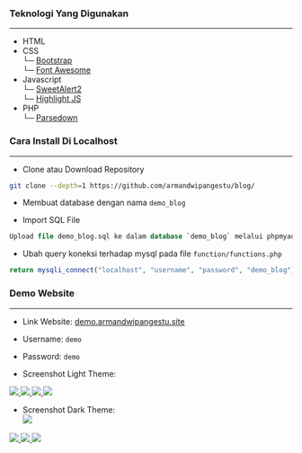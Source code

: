 ### Teknologi Yang Digunakan

<hr>

- HTML
- CSS <br>
  └─ [Bootstrap](https://getbootstrap.com/)<br>
  └─ [Font Awesome](https://fontawesome.com/)
- Javascript <br>
  └─ [SweetAlert2](https://sweetalert2.github.io/)<br>
  └─ [Highlight JS](https://highlightjs.org/)
- PHP <br>
  └─ [Parsedown](https://github.com/erusev/parsedown)

### Cara Install Di Localhost

<hr>

- Clone atau Download Repository

```bash
git clone --depth=1 https://github.com/armandwipangestu/blog/
```

- Membuat database dengan nama `demo_blog`

- Import SQL File

```sql
Upload file demo_blog.sql ke dalam database `demo_blog` melalui phpmyadmin

```

- Ubah query koneksi terhadap mysql pada file `function/functions.php`

```php
return mysqli_connect("localhost", "username", "password", "demo_blog");
```

### Demo Website

<hr>

- Link Website: [demo.armandwipangestu.site](https://demo.armandwipangestu.site)

- Username: `demo`
- Password: `demo`

- Screenshot Light Theme:
  <br>

<a href="https://user-images.githubusercontent.com/64394320/180656965-e8a8edf9-565a-499e-b4de-5c502b2fe223.png" target="_blank">
  <img src="https://user-images.githubusercontent.com/64394320/180656965-e8a8edf9-565a-499e-b4de-5c502b2fe223.png" />
</a>

<a href="https://user-images.githubusercontent.com/64394320/180656967-d00301e2-ff9b-4f13-b16a-a39b2db9e517.png" target="_blank">
  <img src="https://user-images.githubusercontent.com/64394320/180656967-d00301e2-ff9b-4f13-b16a-a39b2db9e517.png" />
</a>

<a href="https://user-images.githubusercontent.com/64394320/180656969-035dbdb8-ff9b-4d01-ade1-b776da9b5dd5.png" target="_blank">
  <img src="https://user-images.githubusercontent.com/64394320/180656969-035dbdb8-ff9b-4d01-ade1-b776da9b5dd5.png" />
</a>

<a href="https://user-images.githubusercontent.com/64394320/180656970-4e48cbf6-9a76-4142-9d96-023ed6d1df12.png" target="_blank">
  <img src="https://user-images.githubusercontent.com/64394320/180656970-4e48cbf6-9a76-4142-9d96-023ed6d1df12.png" />
</a>

- Screenshot Dark Theme:
  <br>
  <a href="https://user-images.githubusercontent.com/64394320/180656764-7dd6dc0b-476e-4d0d-af93-563f8624c689.png" target="_blank">
  <img src="https://user-images.githubusercontent.com/64394320/180656764-7dd6dc0b-476e-4d0d-af93-563f8624c689.png" />
  </a>

<a href="https://user-images.githubusercontent.com/64394320/180656803-40723d5a-fa8b-4b88-a4af-0a577552ed57.png" target="_blank">
  <img src="https://user-images.githubusercontent.com/64394320/180656803-40723d5a-fa8b-4b88-a4af-0a577552ed57.png" />
</a>

<a href="https://user-images.githubusercontent.com/64394320/180656852-b3e81699-2022-4513-914e-6f7305ed6a4c.png" target="_blank">
  <img src="https://user-images.githubusercontent.com/64394320/180656852-b3e81699-2022-4513-914e-6f7305ed6a4c.png" />
</a>

<a href="https://user-images.githubusercontent.com/64394320/180656884-a0d3857c-33f3-4f5e-b4c0-d73598967bf3.png" target="_blank">
  <img src="https://user-images.githubusercontent.com/64394320/180656884-a0d3857c-33f3-4f5e-b4c0-d73598967bf3.png" />
</a>
